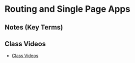 # Routing and Single Page Apps

##  Notes (Key Terms)

## Class Videos
- [Class Videos](https://www.youtube.com/watch?v=Zwl-UeaGyY0&list=PLVngfM2hsbi8gIVLWmnvSc975LAPYInrA&index=34)
